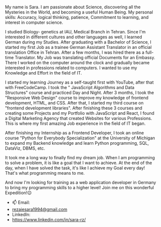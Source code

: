 My name is Sara. I am passionate about Science, discovering all the Mysteries in the World, and becoming a useful Human Being. 
My personal skills: Accuracy, logical thinking, patience, Commitment to learning, and interest in computer science.

I studied Biology- genetics at IAU, Medical Branch in Tehran. 
Since I'm interested in different cultures and other languages as well, I learned German during my Studies. 
After graduating with a Bachelor of Science, I started my first Job as a trainee German Assistant Translator in an official translation Office in Tehran. After a few months, I was hired there as a full-time Translator. My Job was translating official Documents for an Embassy. There I worked on the computer around the clock and gradually became interested in professions related to computers. I wanted to use my Knowledge and Effort in the field of IT. 

I started my learning Journey as a self-taught first with YouTube, after that with FreeCodeCamp. 
I took the " JavaScript Algorithms and Data Structures" course and practiced Day and Night. After 3 months, I took the "Responsive Web Design" course to improve my knowledge of frontend development, HTML, and CSS. After that, I started my third course on "frontend development libraries".
After finishing these 3 courses and creating some Projects and my Portfolio with JavaScript and React, I found a Digital Marketing Agency that created Websites for various Professions. This is where my first amazing Job experience in the field of IT began. 

After finishing my Internship as a Frontend Developer, I took an online course "Python for Everybody Specialization" at the University of Michigan to expand my Backend knowledge and learn Python programming, SQL, DataViz, DBMS, etc.

It took me a long way to finally find my dream job. When I am programming to solve a problem, it is like a goal that I want to achieve. At the end of the day, when I have solved the task, it's like I achieve my Goal every day! That's what programming means to me.

And now I'm looking for training as a web application developer in Germany to bring my programming skills to a higher level!
Join me on this wonderful Expedition!😉

- 📫 Email:
- rezaiesara1994@gmail.com
- LinkedIn:
- https://www.linkedin.com/in/sara-rz/

